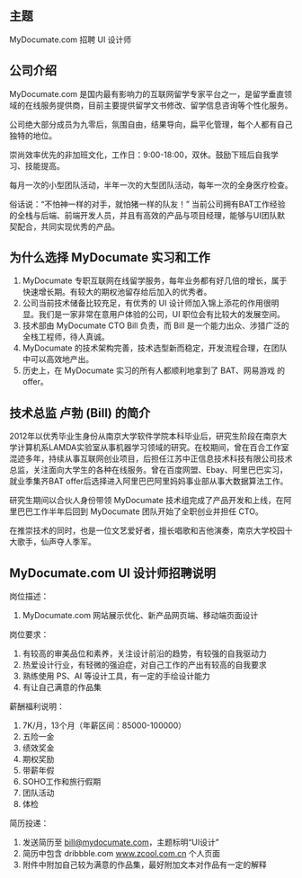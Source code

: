 主题
-----------------
MyDocumate.com 招聘 UI 设计师


公司介绍
-----------------
MyDocumate.com 是国内最有影响力的互联网留学专家平台之一，是留学垂直领域的在线服务提供商，目前主要提供留学文书修改、留学信息咨询等个性化服务。

公司绝大部分成员为九零后，氛围自由，结果导向，扁平化管理，每个人都有自己独特的地位。

崇尚效率优先的非加班文化，工作日：9:00-18:00，双休。鼓励下班后自我学习、技能提高。

每月一次的小型团队活动，半年一次的大型团队活动，每年一次的全身医疗检查。

俗话说：“不怕神一样的对手，就怕猪一样的队友！” 当前公司拥有BAT工作经验的全栈与后端、前端开发人员，并且有高效的产品与项目经理，能够与UI团队默契配合，共同实现优秀的产品。


为什么选择 MyDocumate 实习和工作
-------------------
1. MyDocumate 专职互联网在线留学服务，每年业务都有好几倍的增长，属于快速增长期。有较大的期权池留存给后加入的优秀者。
2. 公司当前技术储备比较充足，有优秀的 UI 设计师加入锦上添花的作用很明显。我们是一家非常在意用户体验的公司，UI 职位会有比较大的发展空间。
2. 技术部由 MyDocumate CTO Bill 负责，而 Bill 是一个能力出众、涉猎广泛的全栈工程师，待人真诚。
3. MyDocumate 的技术架构完善，技术选型新而稳定，开发流程合理，在团队中可以高效地产出。
4. 历史上，在 MyDocumate 实习的所有人都顺利地拿到了 BAT、网易游戏 的 offer。


技术总监 卢勃 (Bill) 的简介
------------------
2012年以优秀毕业生身份从南京大学软件学院本科毕业后，研究生阶段在南京大学计算机系LAMDA实验室从事机器学习领域的研究。在校期间，曾在百合工作室混迹多年，持续从事互联网创业项目，后担任江苏中正信息技术科技有限公司技术总监，关注面向大学生的各种在线服务。曾在百度网盟、Ebay、阿里巴巴实习，就业季集齐BAT offer后选择进入阿里巴巴阿里妈妈事业部从事大数据算法工作。

研究生期间以合伙人身份带领 MyDocumate 技术组完成了产品开发和上线，在阿里巴巴工作半年后回到 MyDocumate 团队开始了全职创业并担任 CTO。

在推崇技术的同时，也是一位文艺爱好者，擅长唱歌和吉他演奏，南京大学校园十大歌手，仙声夺人季军。

MyDocumate.com UI 设计师招聘说明
-------------------
岗位描述：

1. MyDocumate.com 网站展示优化、新产品网页端、移动端页面设计

岗位要求：

1. 有较高的审美品位和素养，关注设计前沿的趋势，有较强的自我驱动力
2. 热爱设计行业，有轻微的强迫症，对自己工作的产出有较高的自我要求
3. 熟练使用 PS、AI 等设计工具，有一定的手绘设计能力
4. 有让自己满意的作品集

薪酬福利说明：

1. 7K/月，13个月（年薪区间：85000-100000）
2. 五险一金
3. 绩效奖金
4. 期权奖励
5. 带薪年假
6. SOHO工作和旅行假期
7. 团队活动
8. 体检

简历投递：

1. 发送简历至 bill@mydocumate.com，主题标明“UI设计”
2. 简历中包含 dribbble.com www.zcool.com.cn 个人页面
3. 附件中附加自己较为满意的作品集，最好附加文本对作品有一定的解释
